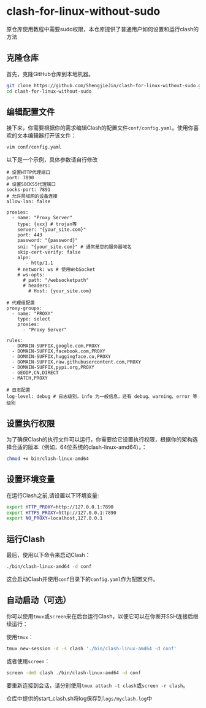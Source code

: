 # clash-for-linux-without-sudo

原仓库使用教程中需要sudo权限，本仓库提供了普通用户如何设置和运行clash的方法

## 克隆仓库

首先，克隆GitHub仓库到本地机器。

```bash
git clone https://github.com/ShengjieJin/clash-for-linux-without-sudo.git
cd clash-for-linux-without-sudo
```


## 编辑配置文件

接下来，你需要根据你的需求编辑Clash的配置文件`conf/config.yaml`。使用你喜欢的文本编辑器打开该文件：

```bash
vim conf/config.yaml
```

以下是一个示例，具体参数请自行修改

```
# 设置HTTP代理端口
port: 7890
# 设置SOCKS5代理端口
socks-port: 7891
# 允许局域网的设备连接
allow-lan: false

proxies:
  - name: "Proxy Server"
    type: {xxx} # trojan等
    server: "{your_site.com}"
    port: 443
    password: "{password}"
    sni: "{your_site.com}" # 通常是您的服务器域名
    skip-cert-verify: false
    alpn:
       - http/1.1
    # network: ws # 使用WebSocket
    # ws-opts:
      # path: "/websocketpath"
      # headers:
        # Host: {your_site.com}

# 代理组配置
proxy-groups:
  - name: "PROXY"
    type: select
    proxies:
      - "Proxy Server"

rules:
  - DOMAIN-SUFFIX,google.com,PROXY
  - DOMAIN-SUFFIX,facebook.com,PROXY
  - DOMAIN-SUFFIX,huggingface.co,PROXY
  - DOMAIN-SUFFIX,raw.githubusercontent.com,PROXY
  - DOMAIN-SUFFIX,pypi.org,PROXY
  - GEOIP,CN,DIRECT
  - MATCH,PROXY

# 日志配置
log-level: debug # 日志级别，info 为一般信息，还有 debug、warning、error 等级别
```

## 设置执行权限

为了确保Clash的执行文件可以运行，你需要给它设置执行权限，根据你的架构选择合适的版本（例如，64位系统的clash-linux-amd64）。：

```bash
chmod +x bin/clash-linux-amd64
```

## 设置环境变量

在运行Clash之前,请设置以下环境变量:

```bash
export HTTP_PROXY=http://127.0.0.1:7890
export HTTPS_PROXY=http://127.0.0.1:7890
export NO_PROXY=localhost,127.0.0.1
```

## 运行Clash

最后，使用以下命令来启动Clash：

```bash
./bin/clash-linux-amd64 -d conf
```

这会启动Clash并使用`conf`目录下的`config.yaml`作为配置文件。

## 自动启动（可选）

你可以使用`tmux`或`screen`来在后台运行Clash，以便它可以在你断开SSH连接后继续运行：

使用`tmux`：

```bash
tmux new-session -d -s clash './bin/clash-linux-amd64 -d conf'
```

或者使用`screen`：

```bash
screen -dmS clash ./bin/clash-linux-amd64 -d conf
```

要重新连接到会话，请分别使用`tmux attach -t clash`或`screen -r clash`。

仓库中提供的start_clash.sh将log保存到`logs/myclash.log`中
